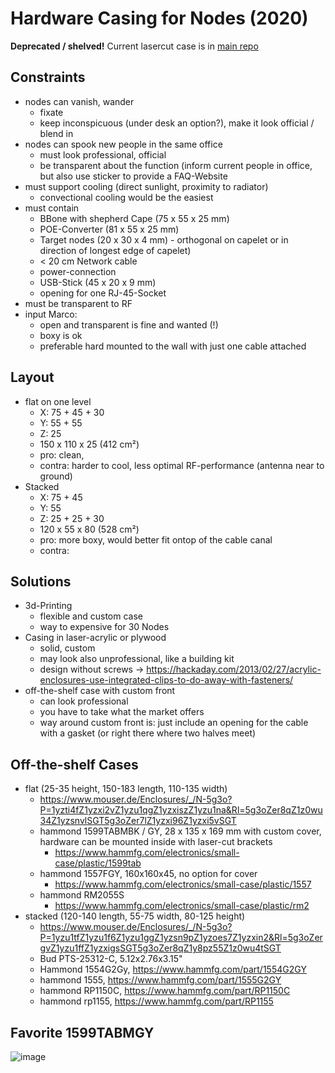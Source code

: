# Hardware Casing for Nodes (2020)

**Deprecated / shelved!** Current lasercut case is in [main repo](https://github.com/orgua/shepherd/tree/dev/hardware/case_lasercut)

## Constraints

- nodes can vanish, wander
    - fixate
    - keep inconspicuous (under desk an option?), make it look official / blend in
- nodes can spook new people in the same office
    - must look professional, official
    - be transparent about the function (inform current people in office, but also use sticker to provide a FAQ-Website
- must support cooling (direct sunlight, proximity to radiator)
    - convectional cooling would be the easiest
- must contain
    - BBone with shepherd Cape (75 x 55 x 25 mm)
    - POE-Converter (81 x 55 x 25 mm)
    - Target nodes (20 x 30 x 4 mm) - orthogonal on capelet or in direction of longest edge of capelet)
    - < 20 cm Network cable
    - power-connection
    - USB-Stick (45 x 20 x 9 mm)
    - opening for one RJ-45-Socket
- must be transparent to RF
- input Marco:
    - open and transparent is fine and wanted (!)
    - boxy is ok
    - preferable hard mounted to the wall with just one cable attached

## Layout

- flat on one level
    - X: 75 + 45 + 30
    - Y: 55 + 55
    - Z: 25
    - 150 x 110 x 25 (412 cm²)
    - pro: clean,
    - contra: harder to cool, less optimal RF-performance (antenna near to ground)
- Stacked
    - X: 75 + 45
    - Y: 55
    - Z: 25 + 25 + 30
    - 120 x 55 x 80 (528 cm²)
    - pro: more boxy, would better fit ontop of the cable canal
    - contra:

## Solutions

- 3d-Printing
    - flexible and custom case
    - way to expensive for 30 Nodes
- Casing in laser-acrylic or plywood
    - solid, custom
    - may look also unprofessional, like a building kit
    - design without screws -> <https://hackaday.com/2013/02/27/acrylic-enclosures-use-integrated-clips-to-do-away-with-fasteners/>
- off-the-shelf case with custom front
    - can look professional
    - you have to take what the market offers
    - way around custom front is: just include an opening for the cable with a gasket (or right there where two halves meet)


## Off-the-shelf Cases

- flat (25-35 height, 150-183 length, 110-135 width)
    - https://www.mouser.de/Enclosures/_/N-5g3o?P=1yzti4fZ1yzxi2vZ1yzu1qgZ1yzxiszZ1yzu1na&Rl=5g3oZer8qZ1z0wu34Z1yzsnvlSGT5g3oZer7lZ1yzxi96Z1yzxi5vSGT
    - hammond 1599TABMBK / GY, 28 x 135 x 169 mm with custom cover, hardware can be mounted inside with laser-cut brackets
        - https://www.hammfg.com/electronics/small-case/plastic/1599tab
    - hammond 1557FGY, 160x160x45, no option for cover
        - https://www.hammfg.com/electronics/small-case/plastic/1557
    - hammond RM2055S
        - https://www.hammfg.com/electronics/small-case/plastic/rm2
- stacked (120-140 length, 55-75 width, 80-125 height)
    - https://www.mouser.de/Enclosures/_/N-5g3o?P=1yzu1tfZ1yzu1f6Z1yzu1ggZ1yzsn9pZ1yzoes7Z1yzxin2&Rl=5g3oZergvZ1yzu1ffZ1yzxigsSGT5g3oZer8qZ1y8pz55Z1z0wu4tSGT
    - Bud PTS-25312-C, 5.12x2.76x3.15"
    - Hammond 1554G2Gy, https://www.hammfg.com/part/1554G2GY
    - hammond 1555, https://www.hammfg.com/part/1555G2GY
    - hammond RP1150C, https://www.hammfg.com/part/RP1150C
    - hammond rp1155, https://www.hammfg.com/part/RP1155

## Favorite 1599TABMGY

![image](https://www.hammfg.com/files/products/1599tab/1599tab.jpg)
